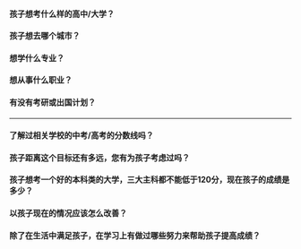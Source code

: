 #### 孩子想考什么样的高中/大学？
#### 孩子想去哪个城市？
#### 想学什么专业？     
#### 想从事什么职业？
#### 有没有考研或出国计划？  
        
****
#### 了解过相关学校的中考/高考的分数线吗？
#### 孩子距离这个目标还有多远，您有为孩子考虑过吗？
#### 孩子想考一个好的本科类的大学，三大主科都不能低于120分，现在孩子的成绩是多少？     
#### 以孩子现在的情况应该怎么改善？
#### 除了在生活中满足孩子，在学习上有做过哪些努力来帮助孩子提高成绩？
